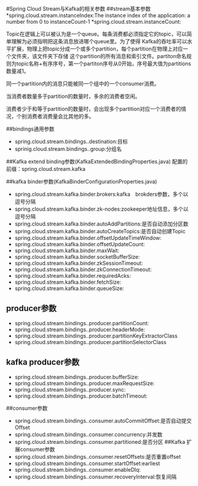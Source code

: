 #Spring Cloud Stream与Kafka的相关参数
##stream基本参数
*spring.cloud.stream.instanceIndex:The instance index of the application: a number from 0 to instanceCount-1
*spring.cloud.stream.instanceCount:
>     
Topic在逻辑上可以被认为是一个queue。每条消费都必须指定它的topic，可以简单理解为必须指明把这条消息放进哪个queue里。为了使得 Kafka的吞吐率可以水平扩展，物理上把topic分成一个或多个partition，每个partition在物理上对应一个文件夹，该文件夹下存储 这个partition的所有消息和索引文件。partiton命名规则为topic名称+有序序号，第一个partiton序号从0开始，序号最大值为partitions数量减1。
>
同一个partition内的消息只能被同一个组中的一个consumer消费。
>
当消费者数量多于partition的数量时，多余的消费者空闲。
>
消费者少于和等于partition的数量时，会出现多个partition对应一个消费者的情况，个别消费者消费量会比其他的多。


##bindings通用参数
* spring.cloud.stream.bindings.<channelName>.destination:目标
* sprinig.cloud.stream.bindings.<channelName>.group:分组名

##Kafka extend binding参数(KafkaExtendedBindingProperties.java)
配置的前缀：spring.cloud.stream.kafka



##kafka binder参数(KafkaBinderConfigurationProperties.java)
* spring.cloud.stream.kafka.binder.brokers:kafka　brokders参数，多个以逗号分隔
* spring.cloud.stream.kafka.binder.zk-nodes:zookeeper地址信息，多个以逗号分隔
* spring.cloud.stream.kafka.binder.autoAddPartitions:是否自动添加分区数
* spring.cloud.stream.kafka.binder.autoCreateTopics:是否自动创建Topic
* spring.cloud.stream.kafka.binder.offsetUpdateTimeWindow:
* spring.cloud.stream.kafka.binder.offsetUpdateCount:
* spring.cloud.stream.kafka.binder.maxWait:
* spring.cloud.stream.kafka.binder.socketBufferSize:
* spring.cloud.stream.kafka.binder.zkSessionTimeout:
* spring.cloud.stream.kafka.binder.zkConnectionTimeout:
* spring.cloud.stream.kafka.binder.requiredAcks:
* spring.cloud.stream.kafka.binder.fetchSize:
* spring.cloud.stream.kafka.binder.queueSize:


## producer参数
* spring.cloud.stream.bindings.<channelName>.producer.partitionCount:
* spring.cloud.stream.bindings.<channelName>.producer.headerMode:
* spring.cloud.stream.bindings.<channelName>.producer.partitionKeyExtractorClass
* spring.cloud.stream.bindings.<channelName>.producer.partitionSelectorClass

## kafka producer参数
* spring.cloud.stream.bindings.<channelName>.producer.bufferSize:
* spring.cloud.stream.bindings.<channelName>.producer.maxRequestSize:
* spring.cloud.stream.bindings.<channelName>.producer.sync:
* spring.cloud.stream.bindings.<channelName>.producer.batchTimeout:



##consumer参数
* spring.cloud.stream.bindings.<channelName>.consumer.autoCommitOffset:是否自动提交Offset
* spring.cloud.stream.bindings.<channelName>.consumer.concurrency:并发数
* spring.cloud.stream.bindings.<channelName>.consumer.partitioned:是否分区
##Kafka 扩展consumer参数
* spring.cloud.stream.bindings.<channelName>.consumer.resetOffsets:是否重置offset
* spring.cloud.stream.bindings.<channelName>.consumer.startOffset:earliest
* spring.cloud.stream.bindings.<channelName>.consumer.enableDlq:
* spring.cloud.stream.bindings.<channelName>.consumer.recoveryInterval:恢复间隔

